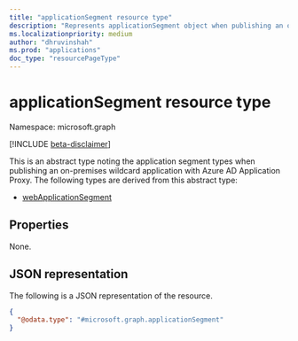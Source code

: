 ```yaml
---
title: "applicationSegment resource type"
description: "Represents applicationSegment object when publishing an on-premises wildcard application with Azure AD Application Proxy."
ms.localizationpriority: medium
author: "dhruvinshah"
ms.prod: "applications"
doc_type: "resourcePageType"
---
```


# applicationSegment resource type

Namespace: microsoft.graph

[!INCLUDE [beta-disclaimer](../../includes/beta-disclaimer.md)]

This is an abstract type noting the application segment types when publishing an on-premises wildcard application with Azure AD Application Proxy. The following types are derived from this abstract type:
+ [webApplicationSegment](webApplicationSegment.md)

## Properties

None.


## JSON representation

The following is a JSON representation of the resource.
<!-- {
  "blockType": "resource",
  "@odata.type": "microsoft.graph.applicationSegment"
}
-->
``` json
{
  "@odata.type": "#microsoft.graph.applicationSegment"
}
```
